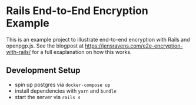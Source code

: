 # Rails End-to-End Encryption Example

This is an example project to illustrate end-to-end encryption with Rails and openpgp.js. See the 
blogpost at https://jensravens.com/e2e-encryption-with-rails/ for a full exaplanation on how this works.

## Development Setup
- spin up postgres via `docker-compose up`
- install dependencies with `yarn` and `bundle`
- start the server via `rails s`